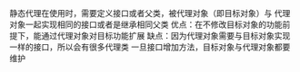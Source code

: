静态代理在使用时，需要定义接口或者父类，被代理对象（即目标对象）与
代理对象一起实现相同的接口或者是继承相同父类
优点：在不修改目标对象的功能前提下，能通过代理对象对目标功能扩展
缺点：因为代理对象需要与目标对象实现一样的接口，所以会有很多代理类
一旦接口增加方法，目标对象与代理对象都要维护